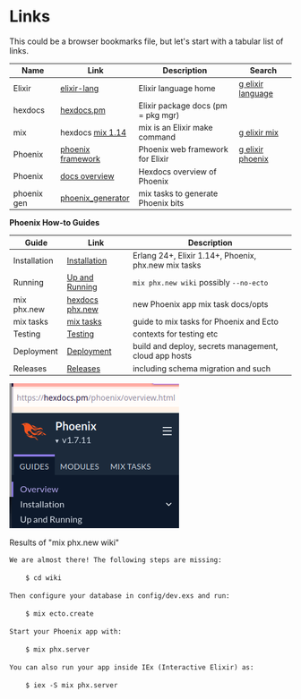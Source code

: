 # Links

This could be a browser bookmarks file, but let's start with
a tabular list of links.

| Name | Link | Description | Search |
|------|------|-------------|--------|
| Elixir | [elixir-lang](https://elixir-lang.org/) | Elixir language home | [g elixir language](https://www.google.com/search?q=elixir+language)
| hexdocs | [hexdocs.pm](https://hexdocs.pm) | Elixir package docs (pm = pkg mgr)| |
| mix | hexdocs [mix 1.14](https://hexdocs.pm/mix/1.14/Mix.html) | mix is an Elixir make command | [g elixir mix](https://www.google.com/search?q=elixir+mix) |
| Phoenix | [phoenix framework](https://www.phoenixframework.org/) | Phoenix web framework for Elixir | [g elixir phoenix](https://www.google.com/search?q=elixir+phoenix) |
| Phoenix | [docs overview](https://hexdocs.pm/phoenix/overview.html) | Hexdocs overview of Phoenix |  |
| phoenix gen | [phoenix_generator](https://hexdocs.pm/phoenix_generator/overview.html) | mix tasks to generate Phoenix bits | |


**Phoenix How-to Guides**

| Guide        | Link | Description |
|--------------|------|-------------|
| Installation | [Installation](https://hexdocs.pm/phoenix/installation.html) | Erlang 24+, Elixir 1.14+, Phoenix, phx.new mix tasks |
| Running      | [Up and Running](https://hexdocs.pm/phoenix/up_and_running.html) | `mix phx.new wiki` possibly `--no-ecto` |
| mix phx.new  | [hexdocs phx.new](https://hexdocs.pm/phoenix/Mix.Tasks.Phx.New.html) | new Phoenix app mix task docs/opts |
| mix tasks    | [mix tasks](https://hexdocs.pm/phoenix/mix_tasks.html) | guide to mix tasks for Phoenix and Ecto |
| Testing      | [Testing](https://hexdocs.pm/phoenix/testing.html) | contexts for testing etc |
| Deployment   | [Deployment](https://hexdocs.pm/phoenix/deployment.html) | build and deploy, secrets management, cloud app hosts |
| Releases     | [Releases]( ) | including schema migration and such |

![phoenix-hexdocs-1.7.11-install.png](./phoenix-hexdocs-1.7.11-install.png) 

Results of "mix phx.new wiki"
```
We are almost there! The following steps are missing:

    $ cd wiki

Then configure your database in config/dev.exs and run:

    $ mix ecto.create

Start your Phoenix app with:

    $ mix phx.server

You can also run your app inside IEx (Interactive Elixir) as:

    $ iex -S mix phx.server
```
